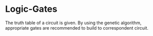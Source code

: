 # Logic-Gates
The truth table of a circuit is given. By using the genetic algorithm, appropriate gates are recommended to build to correspondent circuit.
